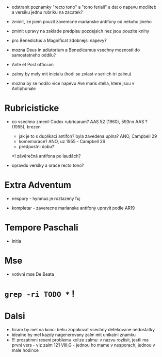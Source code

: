 * odstranit poznamky "recto tono" a "tono feriali" a dat o napevu modliteb a versiku jednu rubriku na zacatek?

* zminit, ze jsem pouzil zaverecne marianske antifony od nekoho jineho
* zminit upravy na zaklade predpisu pozdejsich nez jsou pouzite knihy

* pro Benedictus a Magnificat zdobnejsi napevy?  

* mozna Deus in adiutorium a Benedicamus vsechny moznosti do samostatneho oddilu?

* Ante et Post officium

* zalmy by mely mit inicialu (hodi se zvlast v seriich tri zalmu)

* mozna by se hodilo vice napevu Ave maris stella, ktere jsou v Antiphonale

# Rubricisticke

* co vsechno zmenil Codex rubricarum? 
  AAS 52 (1960), 593nn
  AAS ? (1955), brezen
  * jak je to s duplikaci antifon? byla zavedena uplna? ANO, Campbell 29
  * komemorace? ANO, uz 1955 - Campbell 26
  * predpostni dobu?
  
  *! závěrečná antifona po laudách?
  
* opravdu versiky a orace recto tono?

# Extra Adventum
  
* nespory - hymnus je roztazeny fuj

* kompletar - zaverecne marianske antifony upravit podle AR19

# Tempore Paschali

* initia

# Mse

* votivni mse De Beata

# `grep -ri TODO *` !

# Dalsi

* hiram by mel na konci behu zopakovat vsechny detekovane nedostatky
* idealne by mel kazdy nagenerovany zalm mit unikatni znamku
* !!! prozatimni reseni problemu kolize zalmu: v nazvu rozlisit, jestli ma prvni vers - viz zalm 121 VIII.G - jednou ho mame v nesporach, jednou v male hodince
